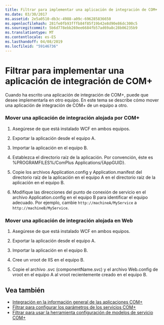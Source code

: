 ```yaml
---
title: Filtrar para implementar una aplicación de integración de COM+
ms.date: 03/30/2017
ms.assetid: 2e5a0510-db3c-4988-a09c-696285836650
ms.openlocfilehash: 281fe0fb93fffb84f85f19b42e8d90e86dc300c5
ms.sourcegitcommit: 5b6d778ebb269ee6684fb57ad69a8c28b06235b9
ms.translationtype: MT
ms.contentlocale: es-ES
ms.lasthandoff: 04/08/2019
ms.locfileid: "59146736"
---
```

# <a name="how-to-deploy-a-com-integration-application"></a>Filtrar para implementar una aplicación de integración de COM+
Cuando ha escrito una aplicación de integración de COM+, puede que desee implementarla en otro equipo. En este tema se describe cómo mover una aplicación de integración de COM+ de un equipo a otro.  
  
### <a name="moving-a-com-hosted-integration-app"></a>Mover una aplicación de integración alojada por COM+  
  
1.  Asegúrese de que está instalado WCF en ambos equipos.  
  
2.  Exportar la aplicación desde el equipo A.  
  
3.  Importar la aplicación en el equipo B.  
  
4.  Establezca el directorio raíz de la aplicación. Por convención, éste es %PROGRAMFILES%/ComPlus Applications/{AppGUID}.  
  
5.  Copie los archivos Application.config y Application.manifest del directorio raíz de la aplicación en el equipo A en el directorio raíz de la aplicación en el equipo B.  
  
6.  Modifique las direcciones del punto de conexión de servicio en el archivo Application.config en el equipo B para identificar el equipo adecuado. Por ejemplo, cambie `http://machineA/MyService` a `http://machineB/MyService`.  
  
### <a name="moving-a-web-hosted-integration-application"></a>Mover una aplicación de integración alojada en Web  
  
1.  Asegúrese de que está instalado WCF en ambos equipos.  
  
2.  Exportar la aplicación desde el equipo A.  
  
3.  Importar la aplicación en el equipo B.  
  
4.  Cree un vroot de IIS en el equipo B.  
  
5.  Copie el archivo .svc (componentName.svc) y el archivo Web.config de vroot en el equipo A al vroot recientemente creado en el equipo B.  
  
## <a name="see-also"></a>Vea también

- [Integración en la información general de las aplicaciones COM+](../../../../docs/framework/wcf/feature-details/integrating-with-com-plus-applications-overview.md)
- [Filtrar para configurar los parámetros de los servicios COM+](../../../../docs/framework/wcf/feature-details/how-to-configure-com-service-settings.md)
- [Filtrar para usar la herramienta configuración de modelos de servicio COM+](../../../../docs/framework/wcf/feature-details/how-to-use-the-com-service-model-configuration-tool.md)
